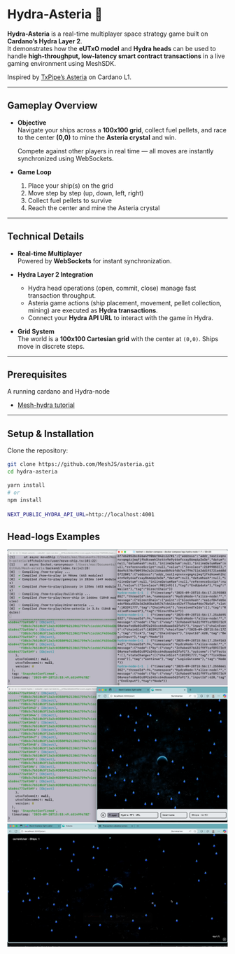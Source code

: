 # Hydra-Asteria 🚀  

**Hydra-Asteria** is a real-time multiplayer space strategy game built on **Cardano’s Hydra Layer 2**.  
It demonstrates how the **eUTxO model** and **Hydra heads** can be used to handle **high-throughput, low-latency smart contract transactions** in a live gaming environment using MeshSDK.  

Inspired by [TxPipe’s Asteria](https://github.com/txpipe/asteria) on Cardano L1.  

---

##  Gameplay Overview  

- **Objective**  
  Navigate your ships across a **100x100 grid**, collect fuel pellets, and race to the center **(0,0)** to mine the **Asteria crystal** and win.  

  Compete against other players in real time — all moves are instantly synchronized using WebSockets.  

- **Game Loop**  
  1. Place your ship(s) on the grid  
  2. Move step by step (up, down, left, right)  
  3. Collect fuel pellets to survive  
  4. Reach the center and mine the Asteria crystal  

---


##  Technical Details  

- **Real-time Multiplayer**  
  Powered by **WebSockets** for instant synchronization.  

- **Hydra Layer 2 Integration**  
  - Hydra head operations (open, commit, close) manage fast transaction throughput.  
  - Asteria game actions (ship placement, movement, pellet collection, mining) are executed as **Hydra transactions**.  
  - Connect your **Hydra API URL** to interact with the game in Hydra.  

- **Grid System**  
  The world is a **100x100 Cartesian grid** with the center at `(0,0)`. Ships move in discrete steps.  

---

##  Prerequisites  

A running cardano and Hydra-node  

- [Mesh-hydra tutorial](https://meshjs.dev/hydra/tutorial) 

---

##  Setup & Installation  

Clone the repository:  

```bash
git clone https://github.com/MeshJS/asteria.git
cd hydra-asteria
```

```bash
yarn install
# or
npm install

NEXT_PUBLIC_HYDRA_API_URL=http://localhost:4001
```

## Head-logs Examples

![Hydra log1 Diagram](./frontend/public/visualizer/hydra-logs1.png)
![Hydra log2 Diagram](./frontend/public/visualizer/hydra-logs2.png)
![Hydra Head3 Diagram](./frontend/public/visualizer/hydra-logs3.png)